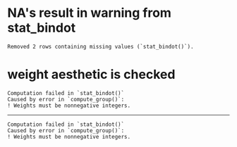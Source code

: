 # NA's result in warning from stat_bindot

    Removed 2 rows containing missing values (`stat_bindot()`).

# weight aesthetic is checked

    Computation failed in `stat_bindot()`
    Caused by error in `compute_group()`:
    ! Weights must be nonnegative integers.

---

    Computation failed in `stat_bindot()`
    Caused by error in `compute_group()`:
    ! Weights must be nonnegative integers.

